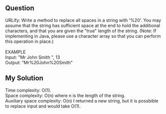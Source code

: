 ## Question
URLify: Write a method to replace all spaces in a string with '%20'. You may assume that the string
has sufficient space at the end to hold the additional characters, and that you are given the "true"
length of the string. (Note: If implementing in Java, please use a character array so that you can
perform this operation in place.)<br>
<br>
EXAMPLE<br>
Input: "Mr John Smith ", 13<br>
Output: "Mr%20John%20Smith"

## My Solution
Time complexity: O(1). <br>
Space complexity: O(n) where n is the length of the string.<br>
Auxiliary space complexity: O(n) I returned a new string, but it is possbible to replace input and would take O(1).

